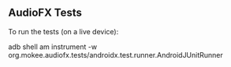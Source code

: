## AudioFX Tests

To run the tests (on a live device):

  adb shell am instrument -w org.mokee.audiofx.tests/androidx.test.runner.AndroidJUnitRunner